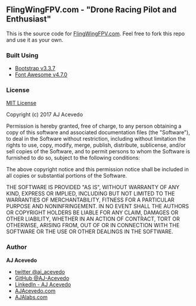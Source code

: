 ## FlingWingFPV.com - "Drone Racing Pilot and Enthusiast"

This is the source code for [FlingWingFPV.com](http://FlingWingFPV.com). Feel free to fork this repo and use it as your own.

### Built Using
- [Bootstrap v3.3.7](http://getbootstrap.com)
- [Font Awesome v4.7.0](http://fontawesome.io)

### License

[MIT License](https://opensource.org/licenses/MIT)

Copyright (c) 2017 AJ Acevedo

Permission is hereby granted, free of charge, to any person obtaining a copy of this software and associated documentation files (the "Software"), to deal in the Software without restriction, including without limitation the rights to use, copy, modify, merge, publish, distribute, sublicense, and/or sell copies of the Software, and to permit persons to whom the Software is furnished to do so, subject to the following conditions:

The above copyright notice and this permission notice shall be included in all copies or substantial portions of the Software.

THE SOFTWARE IS PROVIDED "AS IS", WITHOUT WARRANTY OF ANY KIND, EXPRESS OR IMPLIED, INCLUDING BUT NOT LIMITED TO THE WARRANTIES OF MERCHANTABILITY, FITNESS FOR A PARTICULAR PURPOSE AND NONINFRINGEMENT. IN NO EVENT SHALL THE AUTHORS OR COPYRIGHT HOLDERS BE LIABLE FOR ANY CLAIM, DAMAGES OR OTHER LIABILITY, WHETHER IN AN ACTION OF CONTRACT, TORT OR OTHERWISE, ARISING FROM, OUT OF OR IN CONNECTION WITH THE SOFTWARE OR THE USE OR OTHER DEALINGS IN THE SOFTWARE.


### Author

**AJ Acevedo**

- [twitter @aj_acevedo](https://twitter.com/aj_acevedo)
- [GitHub @AJ-Acevedo](https://github.com/AJ-Acevedo)
- [LinkedIn - AJ Acevedo](http://www.linkedin.com/in/acevedoaj)
- [AJAcevedo.com](http://AJAcevedo.com)
- [AJAlabs.com](http://AJAlabs.com)
